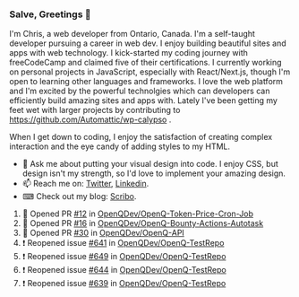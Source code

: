 ### Salve, Greetings 👋

I'm Chris, a web developer from Ontario, Canada. I'm a self-taught developer pursuing a career in web dev. I enjoy building beautiful sites and apps with web technology.
I kick-started my coding journey with freeCodeCamp and claimed five of their certifications.  I currently working on personal projects in JavaScript, especially with React/Next.js, though I'm open to learning other languages and frameworks. I love the web platform and I'm excited by the powerful technolgies which can developers can efficiently build amazing sites and apps with. Lately I've been getting my feet wet with larger projects by contributing to https://github.com/Automattic/wp-calypso .

When I get down to coding, I enjoy the satisfaction of creating complex interaction and the eye candy of adding styles to my HTML. 

- 💬 Ask me about putting your visual design into code. I enjoy CSS, but design isn't my strength, so I'd love to implement your amazing design.
- 📫 Reach me on: [Twitter](https://twitter.com/Christo28120856), [Linkedin](https://www.linkedin.com/in/christopher-stevers-07b9a5204/).
- ⌨ Check out my blog: [Scribo](https://christopherstevers.cf).
<!--
**Christopher-Stevers/Christopher-Stevers** is a ✨ _special_ ✨ repository because its `README.md` (this file) appears on your GitHub profile.

Here are some ideas to get you started:

- 🔭 I’m currently working on ...
- 🌱 I’m currently learning ...
- 👯 I’m looking to collaborate on ...
- 🤔 I’m looking for help with ...
- 😄 Pronouns: ...
- ⚡ Fun fact: ...
-->

<!--START_SECTION:activity-->
1. 💪 Opened PR [#12](https://github.com/OpenQDev/OpenQ-Token-Price-Cron-Job/pull/12) in [OpenQDev/OpenQ-Token-Price-Cron-Job](https://github.com/OpenQDev/OpenQ-Token-Price-Cron-Job)
2. 💪 Opened PR [#16](https://github.com/OpenQDev/OpenQ-Bounty-Actions-Autotask/pull/16) in [OpenQDev/OpenQ-Bounty-Actions-Autotask](https://github.com/OpenQDev/OpenQ-Bounty-Actions-Autotask)
3. 💪 Opened PR [#30](https://github.com/OpenQDev/OpenQ-API/pull/30) in [OpenQDev/OpenQ-API](https://github.com/OpenQDev/OpenQ-API)
4. ❗️ Reopened issue [#641](https://github.com/OpenQDev/OpenQ-TestRepo/issues/641) in [OpenQDev/OpenQ-TestRepo](https://github.com/OpenQDev/OpenQ-TestRepo)
5. ❗️ Reopened issue [#649](https://github.com/OpenQDev/OpenQ-TestRepo/issues/649) in [OpenQDev/OpenQ-TestRepo](https://github.com/OpenQDev/OpenQ-TestRepo)
6. ❗️ Reopened issue [#644](https://github.com/OpenQDev/OpenQ-TestRepo/issues/644) in [OpenQDev/OpenQ-TestRepo](https://github.com/OpenQDev/OpenQ-TestRepo)
7. ❗️ Reopened issue [#639](https://github.com/OpenQDev/OpenQ-TestRepo/issues/639) in [OpenQDev/OpenQ-TestRepo](https://github.com/OpenQDev/OpenQ-TestRepo)
<!--END_SECTION:activity-->
